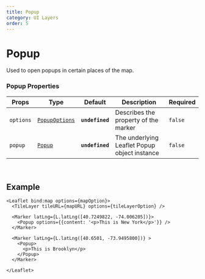 ```yaml
---
title: Popup
category: UI Layers
order: 5
---
```


<script>
  import PopupUsage from '/src/common/sample/popup/PopupUsage.svelte';
</script>

# Popup

Used to open popups in certain places of the map.

### Popup Properties

| Props | Type | Default | Description | Required |
| --- | --- | --- | --- | --| 
| `options` | [`PopupOptions`](https://leafletjs.com/reference.html#popup) | **`undefined`** | Describes the property of the marker | `false` |
| `popup` | [`Popup`](https://leafletjs.com/reference.html#popup) | **`undefined`** | The underlying Leaflet Popup object instance | `false` |
<br>

## Example

<div class='example'>

  ```svelte
  <Leaflet bind:map options={mapOption}>
    <TileLayer tileURL={mapURL} options={tileLayerOption} />

    <Marker latLng={L.latLng([40.7249822, -74.006205])}>
      <Popup options={{content: '<p>This is New York</p>'}} />
    </Marker>

    <Marker latLng={L.latLng([40.6501, -73.9495800])} >
      <Popup>
        <p>This is Brooklyn</p>
      </Popup>
    </Marker>

  </Leaflet>
  ```
  <PopupUsage />

</div>